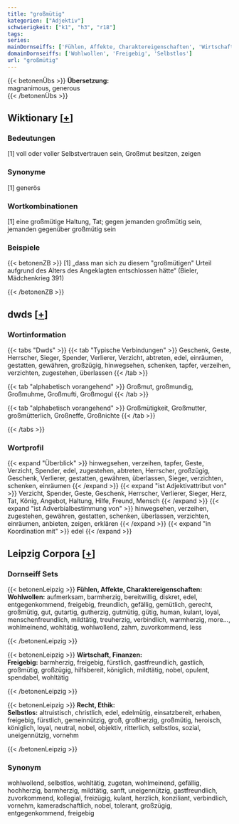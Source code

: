 ```yaml
---
title: "großmütig"
kategorien: ["Adjektiv"]
schwierigkeit: ["k1", "h3", "r18"]
tags:
series:
mainDornseiffs: ['Fühlen, Affekte, Charaktereigenschaften', 'Wirtschaft, Finanzen', 'Recht, Ethik']
domainDornseiffs: ['Wohlwollen', 'Freigebig', 'Selbstlos']
url: "großmütig"
---
```


{{< betonenÜbs >}}
**Übersetzung:**  
magnanimous, generous  
{{< /betonenÜbs >}}

## Wiktionary [[+](https://de.wiktionary.org/wiki/großmütig)]

### Bedeutungen
[1] voll oder voller Selbstvertrauen sein, Großmut besitzen, zeigen  

### Synonyme
[1] generös  

### Wortkombinationen
[1] eine großmütige Haltung, Tat; gegen jemanden großmütig sein, jemanden gegenüber großmütig sein  

### Beispiele
{{< betonenZB >}}
[1] „dass man sich zu diesem "großmütigen" Urteil aufgrund des Alters des Angeklagten entschlossen hätte“ (Bieler, Mädchenkrieg 391)  

{{< /betonenZB >}}


## dwds [[+](https://www.dwds.de/wb/großmütig)]

### Wortinformation
{{< tabs "Dwds" >}}
{{< tab "Typische Verbindungen" >}}
Geschenk, Geste, Herrscher, Sieger, Spender, Verlierer, Verzicht, abtreten, edel, einräumen, gestatten, gewähren, großzügig, hinwegsehen, schenken, tapfer, verzeihen, verzichten, zugestehen, überlassen
{{< /tab >}}

{{< tab "alphabetisch vorangehend" >}}
Großmut, großmundig, Großmuhme, Großmufti, Großmogul
{{< /tab >}}

{{< tab "alphabetisch vorangehend" >}}
Großmütigkeit, Großmutter, großmütterlich, Großneffe, Großnichte
{{< /tab >}}

{{< /tabs >}}

### Wortprofil
{{< expand "Überblick" >}} hinwegsehen, verzeihen, tapfer, Geste, Verzicht, Spender, edel, zugestehen, abtreten, Herrscher, großzügig, Geschenk, Verlierer, gestatten, gewähren, überlassen, Sieger, verzichten, schenken, einräumen {{< /expand >}}
{{< expand "ist Adjektivattribut von" >}} Verzicht, Spender, Geste, Geschenk, Herrscher, Verlierer, Sieger, Herz, Tat, König, Angebot, Haltung, Hilfe, Freund, Mensch {{< /expand >}}
{{< expand "ist Adverbialbestimmung von" >}} hinwegsehen, verzeihen, zugestehen, gewähren, gestatten, schenken, überlassen, verzichten, einräumen, anbieten, zeigen, erklären {{< /expand >}}
{{< expand "in Koordination mit" >}} edel {{< /expand >}}

## Leipzig Corpora [[+](https://corpora.uni-leipzig.de/en/res?word=großmütig&corpusId=deu_newscrawl-public_2018)]

### Dornseiff Sets
{{< betonenLeipzig >}}
**Fühlen, Affekte, Charaktereigenschaften:**  
**Wohlwollen:** aufmerksam, barmherzig, bereitwillig, diskret, edel, entgegenkommend, freigebig, freundlich, gefällig, gemütlich, gerecht, großmütig, gut, gutartig, gutherzig, gutmütig, gütig, human, kulant, loyal, menschenfreundlich, mildtätig, treuherzig, verbindlich, warmherzig, more..., wohlmeinend, wohltätig, wohlwollend, zahm, zuvorkommend, less  

{{< /betonenLeipzig >}}


{{< betonenLeipzig >}}
**Wirtschaft, Finanzen:**  
**Freigebig:** barmherzig, freigebig, fürstlich, gastfreundlich, gastlich, großmütig, großzügig, hilfsbereit, königlich, mildtätig, nobel, opulent, spendabel, wohltätig  

{{< /betonenLeipzig >}}


{{< betonenLeipzig >}}
**Recht, Ethik:**  
**Selbstlos:** altruistisch, christlich, edel, edelmütig, einsatzbereit, erhaben, freigebig, fürstlich, gemeinnützig, groß, großherzig, großmütig, heroisch, königlich, loyal, neutral, nobel, objektiv, ritterlich, selbstlos, sozial, uneigennützig, vornehm  

{{< /betonenLeipzig >}}

### Synonym
wohlwollend, selbstlos, wohltätig, zugetan, wohlmeinend, gefällig, hochherzig, barmherzig, mildtätig, sanft, uneigennützig, gastfreundlich, zuvorkommend, kollegial, freizügig, kulant, herzlich, konziliant, verbindlich, vornehm, kameradschaftlich, nobel, tolerant, großzügig, entgegenkommend, freigebig

